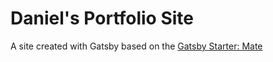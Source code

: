 # Daniel's Portfolio Site

A site created with Gatsby based on the [Gatsby Starter: Mate](https://github.com/EmaSuriano/gatsby-starter-mate)
